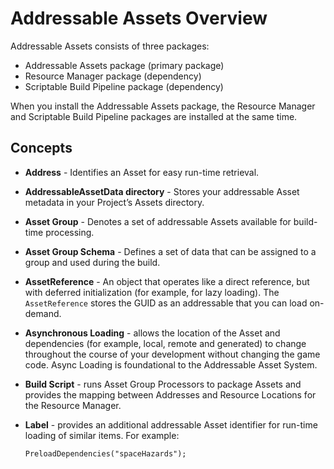 # Addressable Assets Overview

Addressable Assets consists of three packages:

* Addressable Assets package (primary package)
* Resource Manager package (dependency)
* Scriptable Build Pipeline package (dependency)

When you install the Addressable Assets package, the Resource Manager and Scriptable Build Pipeline packages are installed at the same time.

## Concepts

* __Address__ - Identifies an Asset for easy run-time retrieval.
* __AddressableAssetData directory__ - Stores your addressable Asset metadata in your Project’s Assets directory.
* __Asset Group__ - Denotes a set of addressable Assets available for build-time processing.
* __Asset Group Schema__ - Defines a set of data that can be assigned to a group and used during the build.
* __AssetReference__ - An object that operates like a direct reference, but with deferred initialization (for example, for lazy loading). The `AssetReference` stores the GUID as an addressable that you can load on-demand.
* __Asynchronous Loading__ - allows the location of the Asset and dependencies (for example,  local, remote and generated) to change throughout the course of your development without changing the game code. Async Loading is foundational to the Addressable Asset System.
* __Build Script__ - runs Asset Group Processors to package Assets and provides the mapping between Addresses and Resource Locations for the Resource Manager.
* __Label__ - provides an additional addressable Asset identifier for run-time loading of similar items. For example:

    `PreloadDependencies("spaceHazards");`